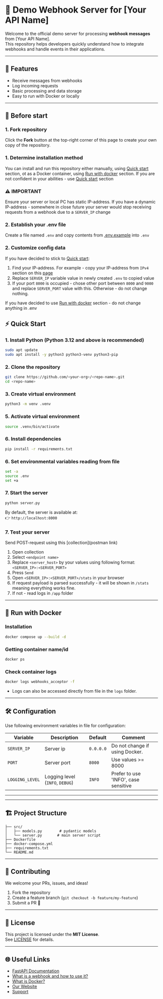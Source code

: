 # 🚀 Demo Webhook Server for [Your API Name]

Welcome to the official demo server for processing **webhook messages** from [Your API Name].  
This repository helps developers quickly understand how to integrate webhooks and handle events in their applications.

---

## 📖 Features

- Receive messages from webhooks  
- Log incoming requests  
- Basic processing and data storage  
- Easy to run with Docker or locally  

---

## 🔖 Before start

### 1. Fork repository
Click the **Fork** button at the top-right corner of this page to create your own copy of the repository.

### 1. Determine installation method
You can install and run this repository either manually, using [Quick start](#-quick-start) section, ot as a Docker container, using [Run with docker](#-run-with-docker) section.
If you are not confident in your abilities - use [Quick start](#-quick-start) section

### ⚠️ IMPORTANT
Ensure your server or local PC has static IP-address. If you have a dynamic IP-address - somewhere in close future your server would stop receiving requests from a webhook due to a `SERVER_IP` change

### 2. Establish your .env file
Create a file named `.env` and copy contents from [.env.example](.env.example) into `.env`

### 2. Customize config data
If you have decided to stick to [Quick start](#-quick-start):
1. Find your IP-address. For example - copy your IP-address from `IPv4` section on this [page](https://whatismyipaddress.com/)
2. Replace `SERVER_IP` variable value in newly created `.env` to copied value
3. If your port `8000` is occupied - chose other port between `8000` and `9000` and replace `SERVER_PORT` value with this. Otherwise - do not change nothing.

If you have decided to use [Run with docker](#-run-with-docker) section - do not change anything in .env

## ⚡ Quick Start

### 1. Install Python (Python 3.12 and above is recommended)
```bash
sudo apt update
sudo apt install -y python3 python3-venv python3-pip
```

### 2. Clone the repository
```bash
git clone https://github.com/<your-org>/<repo-name>.git
cd <repo-name>
```

### 3. Create virtual environment
```bash
python3 -m venv .venv
```

### 5. Activate virtual environment
```bash
source .venv/bin/activate
```

### 6. Install dependencies
```bash
pip install -r requirements.txt
```

### 6. Set environmental variables reading from file
```bash
set -a
source .env
set +a
```

### 7. Start the server
```bash
python server.py
```

By default, the server is available at:  
👉 `http://localhost:8000`

### 7. Test your server
Send POST-request using this [collection](postman link)
1. Open collection
2. Select `<endpoint name>`
3. Replace `<server_host>` by your values using following format: `<SERVER_IP>:<SERVER_PORT>`
4. Press `Send`
5. Open `<SERVER_IP>:<SERVER_PORT>/stats` in your browser
6. If request payload is parsed successfully - it will be shown in `/stats` meaning everything works fine.
7. If not - read logs in `/app` folder
---

## 🐳 Run with Docker
### Installation
```bash
docker compose up --build -d
```
### Getting container name/id
```bash
docker ps
```
### Check container logs
```bash
docker logs webhooks_acceptor -f
```
- Logs can also be accessed directly from file in the `logs` folder. 
---

## 🛠 Configuration

Use following environment variables in [](.env.example) file for configuration:

| Variable       | Description                     | Default | Comment                        |
|----------------|---------------------------------|---------|--------------------------------|
| `SERVER_IP`     | Server ip                       | `0.0.0.0` | Do not change if using Docker. |
| `PORT`         | Server port                     | `8000`  | Use values >= 8000             |
| `LOGGING_LEVEL` | Logging level (`INFO`, `DEBUG`) | `INFO`  | Prefer to use 'INFO', case sensitive |

---

---

## 🏗 Project Structure
```
├── src/
│   ├── models.py        # pydantic models
│   └── server.py       # main server script
├── Dockerfile
├── docker-compose.yml
├── requirements.txt
└── README.md
```

---

## 🤝 Contributing
We welcome your PRs, issues, and ideas!  

1. Fork the repository  
2. Create a feature branch (`git checkout -b feature/my-feature`)  
3. Submit a PR 🚀  

---

## 📜 License
This project is licensed under the **MIT License**.  
See [LICENSE](./LICENSE) for details.

---

## 🌐 Useful Links
- [FastAPI Documentation](https://fastapi.tiangolo.com/)
- [What is a webhook and how to use it?](https://www.geeksforgeeks.org/blogs/what-is-a-webhook-and-how-to-use-it/)
- [What is Docker?](https://docs.docker.com/get-started/docker-overview/)
- [Our Website](https://arbitragescanner.io/)  
- [Support](https://t.me/arbitrage_scanner_support_bot)  
